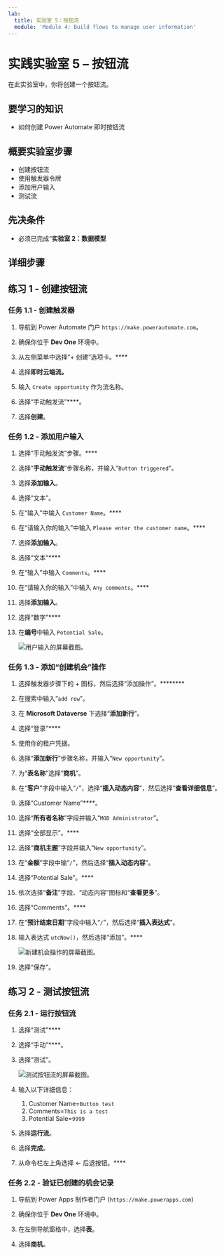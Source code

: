 ```yaml
---
lab:
  title: 实验室 5：按钮流
  module: 'Module 4: Build flows to manage user information'
---
```


# 实践实验室 5 – 按钮流

在此实验室中，你将创建一个按钮流。

## 要学习的知识

- 如何创建 Power Automate 即时按钮流

## 概要实验室步骤

- 创建按钮流
- 使用触发器令牌
- 添加用户输入
- 测试流
  
## 先决条件

- 必须已完成“**实验室 2：数据模型**

## 详细步骤

## 练习 1 - 创建按钮流

### 任务 1.1 - 创建触发器

1. 导航到 Power Automate 门户 `https://make.powerautomate.com`。

1. 确保你位于 **Dev One** 环境中。

1. 从左侧菜单中选择“+ 创建”选项卡。****

1. 选择**即时云端流。**

1. 输入 `Create opportunity` 作为流名称。

1. 选择“手动触发流”****。

1. 选择**创建**。


### 任务 1.2 - 添加用户输入

1. 选择“手动触发流”步骤。****

1. 选择“**手动触发流**”步骤名称，并输入“`Button triggered`”。

1. 选择**添加输入**。

1. 选择“文本”。

1. 在“输入”中输入 `Customer Name`。****

1. 在“请输入你的输入”中输入 `Please enter the customer name`。****

1. 选择**添加输入**。

1. 选择“文本”****

1. 在“输入”中输入 `Comments`。****

1. 在“请输入你的输入”中输入 `Any comments`。****

1. 选择**添加输入**。

1. 选择“数字”****

1. 在**编号**中输入 `Potential Sale`。

    ![用户输入的屏幕截图。](../media/user-input.png)


### 任务 1.3 - 添加“创建机会”操作

1. 选择触发器步骤下的 + 图标，然后选择“添加操作”。********

1. 在搜索中输入“`add row`”。

1. 在 **Microsoft Dataverse** 下选择“**添加新行**”。

1. 选择“登录”****

1. 使用你的租户凭据。

1. 选择“**添加新行**”步骤名称，并输入“`New opportunity`”。

1. 为“**表名称**”选择“**商机**”。

1. 在“**客户**”字段中输入“`/`”，选择“**插入动态内容**”，然后选择“**查看详细信息**”。

1. 选择“Customer Name”****。

1. 选择“**所有者名称**”字段并输入“`MOD Administrator`”。

1. 选择“全部显示”。****

1. 选择“**商机主题**”字段并输入“`New opportunity`”。

1. 在“**金额**”字段中输“`/`”，然后选择“**插入动态内容**”。

1. 选择“Potential Sale”。****

1. 依次选择“**备注**”字段、“动态内容”图标和“**查看更多**”。

1. 选择“Comments”。****

1. 在“**预计结束日期**”字段中输入“`/`”，然后选择“**插入表达式**”。

1. 输入表达式 `utcNow()`，然后选择“添加”。****

    ![新建机会操作的屏幕截图。](../media/new-opportunity-action.png)

1. 选择“保存”。


## 练习 2 - 测试按钮流

### 任务 2.1 - 运行按钮流

1. 选择“测试”****

1. 选择“手动”****。

1. 选择“测试”。

    ![测试按钮流的屏幕截图。](../media/user-input-test.png)

1. 输入以下详细信息：

   1. Customer Name=`Button test`
   1. Comments=`This is a test`
   1. Potential Sale=`9999`

1. 选择**运行流**。

1. 选择**完成**。

1. 从命令栏左上角选择 <- 后退按钮。****


### 任务 2.2 - 验证已创建的机会记录

1. 导航到 Power Apps 制作者门户 (`https://make.powerapps.com`)

1. 确保你位于 **Dev One** 环境中。

1. 在左侧导航窗格中，选择**表**。

1. 选择**商机**。

